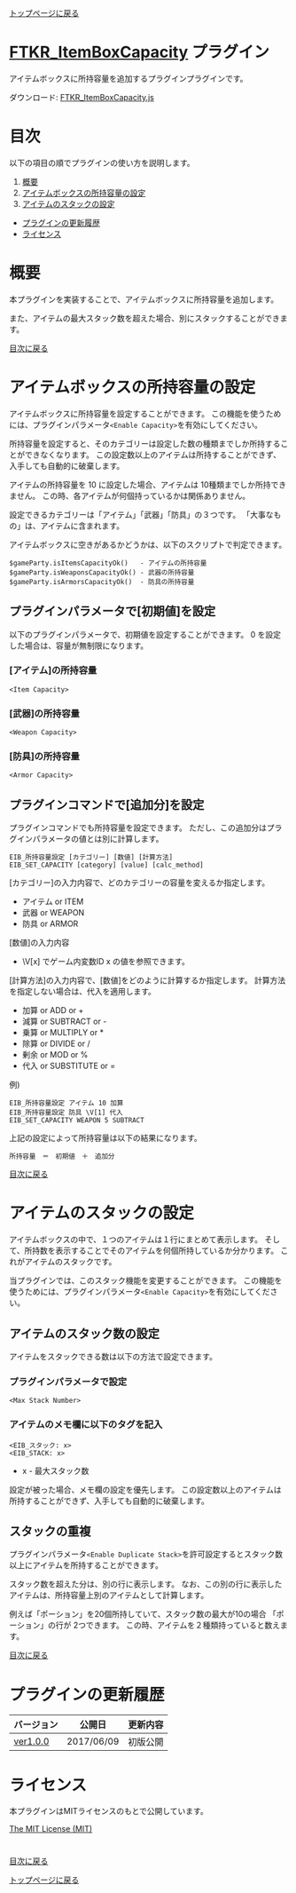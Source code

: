 [トップページに戻る](README.md)

# [FTKR_ItemBoxCapacity](FTKR_ItemBoxCapacity.js) プラグイン

アイテムボックスに所持容量を追加するプラグインプラグインです。

ダウンロード: [FTKR_ItemBoxCapacity.js](https://raw.githubusercontent.com/futokoro/RPGMaker/master/FTKR_ItemBoxCapacity.js)

# 目次

以下の項目の順でプラグインの使い方を説明します。
1. [概要](#概要)
1. [アイテムボックスの所持容量の設定](#アイテムボックスの所持容量の設定)
1. [アイテムのスタックの設定](#アイテムのスタックの設定)
* [プラグインの更新履歴](#プラグインの更新履歴)
* [ライセンス](#ライセンス)

# 概要

本プラグインを実装することで、アイテムボックスに所持容量を追加します。

また、アイテムの最大スタック数を超えた場合、別にスタックすることができます。

[目次に戻る](#目次)

# アイテムボックスの所持容量の設定

アイテムボックスに所持容量を設定することができます。
この機能を使うためには、プラグインパラメータ`<Enable Capacity>`を有効にしてください。

所持容量を設定すると、そのカテゴリーは設定した数の種類までしか所持することができなくなります。
この設定数以上のアイテムは所持することができず、入手しても自動的に破棄します。

アイテムの所持容量を 10 に設定した場合、アイテムは 10種類までしか所持できません。
この時、各アイテムが何個持っているかは関係ありません。

設定できるカテゴリーは「アイテム」「武器」「防具」の３つです。
「大事なもの」は、アイテムに含まれます。

アイテムボックスに空きがあるかどうかは、以下のスクリプトで判定できます。
```
$gameParty.isItemsCapacityOk()   - アイテムの所持容量
$gameParty.isWeaponsCapacityOk() - 武器の所持容量
$gameParty.isArmorsCapacityOk()  - 防具の所持容量
```

## プラグインパラメータで[初期値]を設定
以下のプラグインパラメータで、初期値を設定することができます。
0 を設定した場合は、容量が無制限になります。

### [アイテム]の所持容量
`<Item Capacity>`

### [武器]の所持容量
`<Weapon Capacity>`

### [防具]の所持容量
`<Armor Capacity>`

## プラグインコマンドで[追加分]を設定
プラグインコマンドでも所持容量を設定できます。
ただし、この追加分はプラグインパラメータの値とは別に計算します。
```
EIB_所持容量設定 [カテゴリー] [数値] [計算方法]
EIB_SET_CAPACITY [category] [value] [calc_method]
```
[カテゴリー]の入力内容で、どのカテゴリーの容量を変えるか指定します。
* アイテム or ITEM
* 武器 or WEAPON
* 防具 or ARMOR

[数値]の入力内容
* \V[x] でゲーム内変数ID x の値を参照できます。

[計算方法]の入力内容で、[数値]をどのように計算するか指定します。
計算方法を指定しない場合は、代入を適用します。
* 加算 or ADD or +
* 減算 or SUBTRACT or -
* 乗算 or MULTIPLY or *
* 除算 or DIVIDE or /
* 剰余 or MOD or %
* 代入 or SUBSTITUTE or =

例)
```   
EIB_所持容量設定 アイテム 10 加算
EIB_所持容量設定 防具 \V[1] 代入
EIB_SET_CAPACITY WEAPON 5 SUBTRACT
```

上記の設定によって所持容量は以下の結果になります。
```
所持容量　＝　初期値　＋　追加分
```
[目次に戻る](#目次)

# アイテムのスタックの設定

アイテムボックスの中で、１つのアイテムは１行にまとめて表示します。
そして、所持数を表示することでそのアイテムを何個所持しているか分かります。
これがアイテムのスタックです。

当プラグインでは、このスタック機能を変更することができます。
この機能を使うためには、プラグインパラメータ`<Enable Capacity>`を有効にしてください。

## アイテムのスタック数の設定
アイテムをスタックできる数は以下の方法で設定できます。

### プラグインパラメータで設定
`<Max Stack Number>`

### アイテムのメモ欄に以下のタグを記入
```
<EIB_スタック: x>
<EIB_STACK: x>
```
* x - 最大スタック数

設定が被った場合、メモ欄の設定を優先します。
この設定数以上のアイテムは所持することができず、入手しても自動的に破棄します。

## スタックの重複

プラグインパラメータ`<Enable Duplicate Stack>`を許可設定するとスタック数以上にアイテムを所持することができます。

スタック数を超えた分は、別の行に表示します。
なお、この別の行に表示したアイテムは、所持容量上別のアイテムとして計算します。

例えば「ポーション」を20個所持していて、スタック数の最大が10の場合
「ポーション」の行が 2つできます。
この時、アイテムを２種類持っていると数えます。

[目次に戻る](#目次)

# プラグインの更新履歴

| バージョン | 公開日 | 更新内容 |
| --- | --- | --- |
| [ver1.0.0](FTKR_ItemBoxCapacity.js) | 2017/06/09 | 初版公開 |

# ライセンス

本プラグインはMITライセンスのもとで公開しています。

[The MIT License (MIT)](https://opensource.org/licenses/mit-license.php)

#
[目次に戻る](#目次)

[トップページに戻る](README.md)